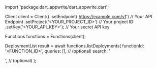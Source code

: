import 'package:dart_appwrite/dart_appwrite.dart';

Client client = Client()
    .setEndpoint('https://example.com/v1') // Your API Endpoint
    .setProject('<YOUR_PROJECT_ID>') // Your project ID
    .setKey('<YOUR_API_KEY>'); // Your secret API key

Functions functions = Functions(client);

DeploymentList result = await functions.listDeployments(
    functionId: '<FUNCTION_ID>',
    queries: [], // (optional)
    search: '<SEARCH>', // (optional)
);
